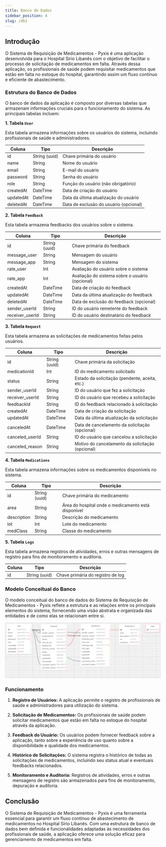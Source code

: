 ```yaml
---
title: Banco de Dados
sidebar_position: 4
slug: /db1
---
```


## Introdução

O Sistema de Requisição de Medicamentos - Pyxis é uma aplicação desenvolvida para o Hospital Sírio Libanês com o objetivo de facilitar o processo de solicitação de medicamentos em falta. Através dessa aplicação, os profissionais de saúde podem requisitar medicamentos que estão em falta no estoque do hospital, garantindo assim um fluxo contínuo e eficiente de abastecimento.

### Estrutura do Banco de Dados

O banco de dados da aplicação é composto por diversas tabelas que armazenam informações cruciais para o funcionamento do sistema. As principais tabelas incluem:

**1. Tabela `User`**

Esta tabela armazena informações sobre os usuários do sistema, incluindo profissionais de saúde e administradores.

|Coluna        | Tipo       | Descrição                               |
|--------------|------------|-----------------------------------------|
|id            | String (uuid)     | Chave primária do usuário               |
|name          | String     | Nome do usuário                         |
|email         | String     | E-mail do usuário                       |
|password      | String     | Senha do usuário                        |
|role          | String     | Função do usuário (não obrigatório)     |
|createdAt     | DateTime   | Data de criação do usuário              |
|updatedAt     | DateTime   | Data da última atualização do usuário   |
|deletedAt     | DateTime   | Data de exclusão do usuário (opcional)  |

**2. Tabela `Feedback`**

Esta tabela armazena feedbacks dos usuários sobre o sistema.

|Coluna           | Tipo       | Descrição                                       |
|-----------------|------------|-------------------------------------------------|
|id               | String (uuid)      | Chave primária do feedback                      |
|message_user     | String     | Mensagem do usuário                             |
|message_app      | String     | Mensagem do sistema                             |
|rate_user        | Int        | Avaliação do usuário sobre o sistema            |
|rate_app         | Int        | Avaliação do sistema sobre o usuário (opcional) |
|createdAt        | DateTime   | Data de criação do feedback                     |
|updatedAt        | DateTime   | Data da última atualização do feedback          |
|deletedAt        | DateTime   | Data de exclusão do feedback (opcional)         |
|sender_userId    | String     | ID do usuário remetente do feedback             |
|receiver_userId  | String     | ID do usuário destinatário do feedback           |

**3. Tabela `Request`**

Esta tabela armazena as solicitações de medicamentos feitas pelos usuários.

|Coluna           | Tipo       | Descrição                                       |
|-----------------|------------|-------------------------------------------------|
|id               | String (uuid)      | Chave primária da solicitação                   |
|medicationId     | Int        | ID do medicamento solicitado                    |
|status           | String     | Estado da solicitação (pendente, aceita, etc.)  |
|sender_userId    | String     | ID do usuário que fez a solicitação             |
|receiver_userId  | String     | ID do usuário que recebeu a solicitação         |
|feedbackId       | String        | ID do feedback relacionado à solicitação        |
|createdAt        | DateTime   | Data de criação da solicitação                  |
|updatedAt        | DateTime   | Data da última atualização da solicitação       |
|canceledAt       | DateTime   | Data de cancelamento da solicitação (opcional)  |
|canceled_userId  | String     | ID do usuário que cancelou a solicitação        |
|canceled_reason  | String     | Motivo do cancelamento da solicitação (opcional)|

**4. Tabela `Medications`**

Esta tabela armazena informações sobre os medicamentos disponíveis no sistema.

|Coluna      | Tipo       | Descrição                               |
|------------|------------|-----------------------------------------|
|id          | String (uuid)     | Chave primária do medicamento           |
|area        | String     | Área do hospital onde o medicamento está disponível |
|description | String     | Descrição do medicamento                |
|lot         | Int        | Lote do medicamento                     |
|medClass    | String     | Classe do medicamento                   |

**5. Tabela `Logs`**

Esta tabela armazena registros de atividades, erros e outras mensagens de registro para fins de monitoramento e auditoria.

|Coluna | Tipo | Descrição                              |
|-------|------|----------------------------------------|
|id     | String (uuid)| Chave primária do registro de log      |

### Modelo Conceitual do Banco

O modelo conceitual do banco de dados do Sistema de Requisição de Medicamentos - Pyxis reflete a estrutura e as relações entre os principais elementos do sistema, fornecendo uma visão abstrata e organizada das entidades e de como elas se relacionam entre si.

![Modelo-conceitual](../../../static/img/sprint-2/modelo-conceitual.png)

### Funcionamento

1. **Registro de Usuários:** A aplicação permite o registro de profissionais de saúde e administradores para utilização do sistema.

2. **Solicitação de Medicamentos:** Os profissionais de saúde podem solicitar medicamentos que estão em falta no estoque do hospital através da aplicação.

3. **Feedback do Usuário:** Os usuários podem fornecer feedback sobre a aplicação, tanto sobre a experiência de uso quanto sobre a disponibilidade e qualidade dos medicamentos.

4. **Histórico de Solicitações:** O sistema registra o histórico de todas as solicitações de medicamentos, incluindo seu status atual e eventuais feedbacks relacionados.

5. **Monitoramento e Auditoria:** Registros de atividades, erros e outras mensagens de registro são armazenados para fins de monitoramento, depuração e auditoria.

## Conclusão

O Sistema de Requisição de Medicamentos - Pyxis é uma ferramenta essencial para garantir um fluxo contínuo de abastecimento de medicamentos no Hospital Sírio Libanês. Com uma estrutura de banco de dados bem definida e funcionalidades adaptadas às necessidades dos profissionais de saúde, a aplicação oferece uma solução eficaz para gerenciamento de medicamentos em falta.
